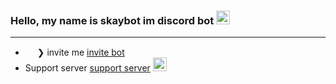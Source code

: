 ### Hello, my name is skaybot im discord bot <img src="https://github.com/darshanr27/darshanr27/blob/master/Assets/Hi.gif" width="22px">

---

- <img src="https://cdn.discordapp.com/emojis/854784966360825884.png?v=1" width="15px"> ❯ invite me [invite bot](https://discord.com/api/oauth2/authorize?client_id=821544166877298688&permissions=8&scope=bot
)
- Support server [support server](https://discord.gg/4mphTx78nf) <img src="https://cdn.discordapp.com/emojis/856406341240094760.gif?v=1" width="22px">
